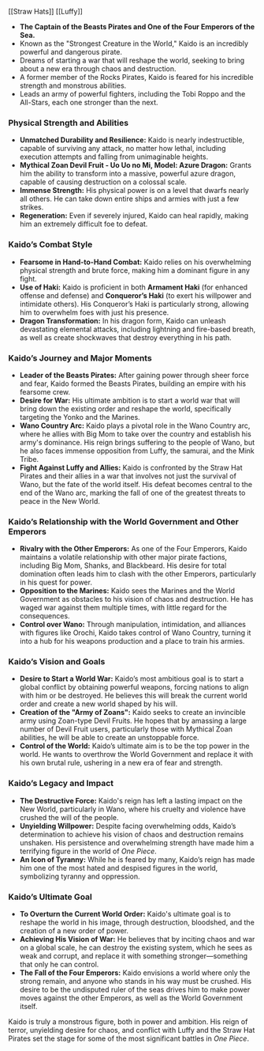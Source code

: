 [[Straw Hats]] [[Luffy]]

- **The Captain of the Beasts Pirates and One of the Four Emperors of the Sea.**
- Known as the "Strongest Creature in the World," Kaido is an incredibly powerful and dangerous pirate.
- Dreams of starting a war that will reshape the world, seeking to bring about a new era through chaos and destruction.
- A former member of the Rocks Pirates, Kaido is feared for his incredible strength and monstrous abilities.
- Leads an army of powerful fighters, including the Tobi Roppo and the All-Stars, each one stronger than the next.

### **Physical Strength and Abilities**

- **Unmatched Durability and Resilience:** Kaido is nearly indestructible, capable of surviving any attack, no matter how lethal, including execution attempts and falling from unimaginable heights.
- **Mythical Zoan Devil Fruit - Uo Uo no Mi, Model: Azure Dragon:** Grants him the ability to transform into a massive, powerful azure dragon, capable of causing destruction on a colossal scale.
- **Immense Strength:** His physical power is on a level that dwarfs nearly all others. He can take down entire ships and armies with just a few strikes.
- **Regeneration:** Even if severely injured, Kaido can heal rapidly, making him an extremely difficult foe to defeat.

### **Kaido’s Combat Style**

- **Fearsome in Hand-to-Hand Combat:** Kaido relies on his overwhelming physical strength and brute force, making him a dominant figure in any fight.
- **Use of Haki:** Kaido is proficient in both **Armament Haki** (for enhanced offense and defense) and **Conqueror’s Haki** (to exert his willpower and intimidate others). His Conqueror’s Haki is particularly strong, allowing him to overwhelm foes with just his presence.
- **Dragon Transformation:** In his dragon form, Kaido can unleash devastating elemental attacks, including lightning and fire-based breath, as well as create shockwaves that destroy everything in his path.

### **Kaido’s Journey and Major Moments**

- **Leader of the Beasts Pirates:** After gaining power through sheer force and fear, Kaido formed the Beasts Pirates, building an empire with his fearsome crew.
- **Desire for War:** His ultimate ambition is to start a world war that will bring down the existing order and reshape the world, specifically targeting the Yonko and the Marines.
- **Wano Country Arc:** Kaido plays a pivotal role in the Wano Country arc, where he allies with Big Mom to take over the country and establish his army's dominance. His reign brings suffering to the people of Wano, but he also faces immense opposition from Luffy, the samurai, and the Mink Tribe.
- **Fight Against Luffy and Allies:** Kaido is confronted by the Straw Hat Pirates and their allies in a war that involves not just the survival of Wano, but the fate of the world itself. His defeat becomes central to the end of the Wano arc, marking the fall of one of the greatest threats to peace in the New World.

### **Kaido’s Relationship with the World Government and Other Emperors**

- **Rivalry with the Other Emperors:** As one of the Four Emperors, Kaido maintains a volatile relationship with other major pirate factions, including Big Mom, Shanks, and Blackbeard. His desire for total domination often leads him to clash with the other Emperors, particularly in his quest for power.
- **Opposition to the Marines:** Kaido sees the Marines and the World Government as obstacles to his vision of chaos and destruction. He has waged war against them multiple times, with little regard for the consequences.
- **Control over Wano:** Through manipulation, intimidation, and alliances with figures like Orochi, Kaido takes control of Wano Country, turning it into a hub for his weapons production and a place to train his armies.

### **Kaido’s Vision and Goals**

- **Desire to Start a World War:** Kaido’s most ambitious goal is to start a global conflict by obtaining powerful weapons, forcing nations to align with him or be destroyed. He believes this will break the current world order and create a new world shaped by his will.
- **Creation of the "Army of Zoans":** Kaido seeks to create an invincible army using Zoan-type Devil Fruits. He hopes that by amassing a large number of Devil Fruit users, particularly those with Mythical Zoan abilities, he will be able to create an unstoppable force.
- **Control of the World:** Kaido’s ultimate aim is to be the top power in the world. He wants to overthrow the World Government and replace it with his own brutal rule, ushering in a new era of fear and strength.

### **Kaido’s Legacy and Impact**

- **The Destructive Force:** Kaido's reign has left a lasting impact on the New World, particularly in Wano, where his cruelty and violence have crushed the will of the people.
- **Unyielding Willpower:** Despite facing overwhelming odds, Kaido’s determination to achieve his vision of chaos and destruction remains unshaken. His persistence and overwhelming strength have made him a terrifying figure in the world of _One Piece_.
- **An Icon of Tyranny:** While he is feared by many, Kaido’s reign has made him one of the most hated and despised figures in the world, symbolizing tyranny and oppression.

### **Kaido’s Ultimate Goal**

- **To Overturn the Current World Order:** Kaido's ultimate goal is to reshape the world in his image, through destruction, bloodshed, and the creation of a new order of power.
- **Achieving His Vision of War:** He believes that by inciting chaos and war on a global scale, he can destroy the existing system, which he sees as weak and corrupt, and replace it with something stronger—something that only he can control.
- **The Fall of the Four Emperors:** Kaido envisions a world where only the strong remain, and anyone who stands in his way must be crushed. His desire to be the undisputed ruler of the seas drives him to make power moves against the other Emperors, as well as the World Government itself.

Kaido is truly a monstrous figure, both in power and ambition. His reign of terror, unyielding desire for chaos, and conflict with Luffy and the Straw Hat Pirates set the stage for some of the most significant battles in _One Piece_.